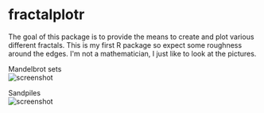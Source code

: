 # fractalplotr

The goal of this package is to provide the means to create and plot various different fractals. This is my first R package so expect some roughness around the edges. I'm not a mathematician, I just like to look at the pictures.

Mandelbrot sets  
![screenshot](/readme_example_mandelbrot.png)

Sandpiles  
![screenshot](/readme_example_sandpile.png)  
